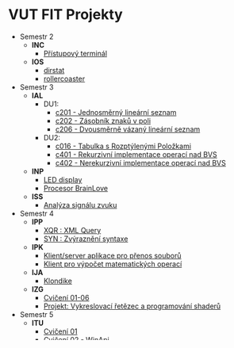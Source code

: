 VUT FIT Projekty
===================

 - Semestr 2
	 - **INC**
		 - [Přístupový terminál](https://github.com/johnTheSloth/VUT-FIT/tree/master/2%20SEM/INC)
	 - **IOS**
		 - [dirstat](https://github.com/johnTheSloth/VUT-FIT/tree/master/2%20SEM/IOS)
		 - [rollercoaster](https://github.com/johnTheSloth/VUT-FIT/tree/master/2%20SEM/IOS)
 - Semestr 3
	 - **IAL**
		 - DU1:
			 - [c201 - Jednosměrný lineární seznam](https://github.com/johnTheSloth/VUT-FIT/blob/master/3%20SEM/IAL/c201.c)
			 - [c202 - Zásobník znaků v poli](https://github.com/johnTheSloth/VUT-FIT/blob/master/3%20SEM/IAL/c202.c)
			 - [c206 - Dvousměrně vázaný lineární seznam](https://github.com/johnTheSloth/VUT-FIT/blob/master/3%20SEM/IAL/c206.c)
		 - DU2:
			 - [c016 - Tabulka s Rozptýlenými Položkami](https://github.com/johnTheSloth/VUT-FIT/blob/master/3%20SEM/IAL/c016.c)
			 - [c401 - Rekurzivní implementace operací nad BVS](https://github.com/johnTheSloth/VUT-FIT/blob/master/3%20SEM/IAL/c401.c)
			 - [c402 - Nerekurzivní implementace operací nad BVS](https://github.com/johnTheSloth/VUT-FIT/blob/master/3%20SEM/IAL/c402.c)
	 - **INP**
		 - [LED display](https://github.com/johnTheSloth/VUT-FIT/tree/master/3%20SEM/INP/Proj%201)
		 - [Procesor BrainLove](https://github.com/johnTheSloth/VUT-FIT/tree/master/3%20SEM/INP/Proj%202%20-%20procesor%20Brainlove)
	 - **ISS**
		 - [Analýza signálu zvuku](https://github.com/johnTheSloth/VUT-FIT/tree/master/3%20SEM/ISS)
 - Semestr 4
	 - **IPP**
		 - [XQR : XML Query](https://github.com/johnTheSloth/VUT-FIT/tree/master/4%20SEM/IPP/XQR)
		 - [SYN : Zvýraznění syntaxe](https://github.com/johnTheSloth/VUT-FIT/tree/master/4%20SEM/IPP/SYN)
	 - **IPK**
		 - [Klient/server aplikace pro přenos souborů](https://github.com/johnTheSloth/VUT-FIT/tree/master/4%20SEM/IPK/FTP%20client_server)
		 - [Klient pro výpočet matematických operací](https://github.com/johnTheSloth/VUT-FIT/tree/master/4%20SEM/IPK/math%20client)
	 - **IJA**
		 - [Klondike](https://github.com/johnTheSloth/VUT-FIT/tree/master/4%20SEM/IJA/Klondike)
	 - **IZG**
		 - [Cvičení 01-06](https://github.com/johnTheSloth/VUT-FIT/tree/master/4%20SEM/IZG)
		 - [Projekt: Vykreslovací řetězec a programování shaderů](https://github.com/johnTheSloth/VUT-FIT/tree/master/4%20SEM/IZG/projekt)
 - Semestr 5
	 - **ITU**
		 - [Cvičení 01](https://github.com/johnTheSloth/VUT-FIT/tree/master/5%20SEM/ITU/cv%201)
		 - [Cvičení 02 - WinApi](https://github.com/johnTheSloth/VUT-FIT/tree/master/5%20SEM/ITU/cv%202%20WinApi)
		 - [Cvičení 03 - Qt](https://github.com/johnTheSloth/VUT-FIT/tree/master/5%20SEM/ITU/cv%203%20Qt)
	 - **IMP**
		 - [Cvičení 01 - Odesílání znaku na terminál](https://github.com/johnTheSloth/VUT-FIT/tree/master/5%20SEM/IMP/cv1%20RecvChar)
	 - **IW1**
		 - [Cvičení 02 - Přidání update-ů a balíčků do image](https://github.com/johnTheSloth/VUT-FIT/blob/master/5%20SEM/IW1/cviceni2.bat)

